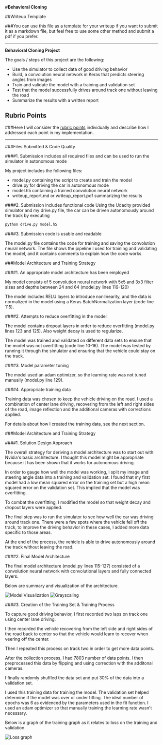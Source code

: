 #**Behavioral Cloning** 

##Writeup Template

###You can use this file as a template for your writeup if you want to submit it as a markdown file, but feel free to use some other method and submit a pdf if you prefer.

---

**Behavioral Cloning Project**

The goals / steps of this project are the following:
* Use the simulator to collect data of good driving behavior
* Build, a convolution neural network in Keras that predicts steering angles from images
* Train and validate the model with a training and validation set
* Test that the model successfully drives around track one without leaving the road
* Summarize the results with a written report


[//]: # (Image References)

[image1]: ./examples/model.png "Model Visualization"
[image2]: ./examples/modelsummary.png "Grayscaling"
[image3]: ./examples/loss_graph.png "Loss graph"
[image4]: ./examples/placeholder_small.png "Recovery Image"
[image5]: ./examples/placeholder_small.png "Recovery Image"
[image6]: ./examples/placeholder_small.png "Normal Image"
[image7]: ./examples/placeholder_small.png "Flipped Image"

## Rubric Points
###Here I will consider the [rubric points](https://review.udacity.com/#!/rubrics/432/view) individually and describe how I addressed each point in my implementation.  

---
###Files Submitted & Code Quality

####1. Submission includes all required files and can be used to run the simulator in autonomous mode

My project includes the following files:
* model.py containing the script to create and train the model
* drive.py for driving the car in autonomous mode
* model.h5 containing a trained convolution neural network 
* writeup_report.md or writeup_report.pdf summarizing the results

####2. Submission includes functional code
Using the Udacity provided simulator and my drive.py file, the car can be driven autonomously around the track by executing 
```sh
python drive.py model.h5
```

####3. Submission code is usable and readable

The model.py file contains the code for training and saving the convolution neural network. The file shows the pipeline I used for training and validating the model, and it contains comments to explain how the code works.

###Model Architecture and Training Strategy

####1. An appropriate model architecture has been employed

My model consists of 5 convolution neural network with 5x5 and 3x3 filter sizes and depths between 24 and 64 (model.py lines 116-120) 

The model includes RELU layers to introduce nonlinearity, and the data is normalized in the model using a Keras BatchNormalization layer (code line 115). 

####2. Attempts to reduce overfitting in the model

The model contains dropout layers in order to reduce overfitting (model.py lines 123 and 125). Also weight decay is used to regularize.

The model was trained and validated on different data sets to ensure that the model was not overfitting (code line 10-16). The model was tested by running it through the simulator and ensuring that the vehicle could stay on the track.

####3. Model parameter tuning

The model used an adam optimizer, so the learning rate was not tuned manually (model.py line 129).

####4. Appropriate training data

Training data was chosen to keep the vehicle driving on the road. I used a combination of center lane driving, recovering from the left and right sides of the road, image reflection and the additional cameras with corrections applied.

For details about how I created the training data, see the next section. 

###Model Architecture and Training Strategy

####1. Solution Design Approach

The overall strategy for deriving a model architecture was to start out with Nvidia's basic architecture. I thought this model might be appropriate because it has been shown that it works for autonomous driving.

In order to gauge how well the model was working, I split my image and steering angle data into a training and validation set. I found that my first model had a low mean squared error on the training set but a high mean squared error on the validation set. This implied that the model was overfitting. 

To combat the overfitting, I modified the model so that weight decay and dropout layers were applied.

The final step was to run the simulator to see how well the car was driving around track one. There were a few spots where the vehicle fell off the track, to improve the driving behavior in these cases, I added more data specific to those areas.

At the end of the process, the vehicle is able to drive autonomously around the track without leaving the road.

####2. Final Model Architecture

The final model architecture (model.py lines 115-127) consisted of a convolution neural network with convolutional layers and fully connected layers.

Below are summary and visualization of the architecture.

![][image1]
![][image2]

####3. Creation of the Training Set & Training Process

To capture good driving behavior, I first recorded two laps on track one using center lane driving.


I then recorded the vehicle recovering from the left side and right sides of the road back to center so that the vehicle would learn to recover when veering off the center.

Then I repeated this process on track two in order to get more data points.


After the collection process, I had 7803 number of data points. I then preprocessed this data by flipping and using correction with the additonal cameras.


I finally randomly shuffled the data set and put 30% of the data into a validation set. 

I used this training data for training the model. The validation set helped determine if the model was over or under fitting. The ideal number of epochs was 6 as evidenced by the parameters used in the fit function. I used an adam optimizer so that manually training the learning rate wasn't necessary.

Below is a graph of the training graph as it relates to loss on the training and validation.

![][image3]

